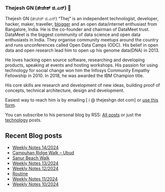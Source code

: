 ### Thejesh GN (ತೇಜೇಶ್ ಜಿ.ಎನ್) 👋

Thejesh GN (ತೇಜೇಶ್ ಜಿ.ಎನ್) “Thej” is an independent technologist, developer, hacker, maker, traveller, [blogger](https://thejeshgn.com/) and an open data/internet enthusiast from Bangalore, India. He is the co-founder and chairman of DataMeet trust. DataMeet is the biggest community of data science and open data enthusiasts in India. They organise community meetups around the country and runs unconferences called Open Data Camps (ODC). His belief in open data and open research lead him to open up his genome data(DNA) in 2013.

He loves hacking open source software, researching and developing products, speaking at events and hosting workshops. His passion for using technology for social change won him the Infosys Community Empathy Fellowship in 2010. In 2018, he was awarded the IBM Champion title.

His core skills are research and development of new ideas, building proof of concepts, technical architecture, design and development.

Easiest way to reach him is by emailing [ i @ thejeshgn dot com] or [use this form](https://thejeshgn.com/contact/).

You can subscribe to his personal blog by RSS: [All posts](https://feeds.thejeshgn.com/thejeshgn) or just the [technology](https://feeds.thejeshgn.com/technology) posts.

## Recent Blog posts
<!-- BLOG-POST-LIST:START -->
- [Weekly Notes 14/2024](https://thejeshgn.com/2024/04/05/weekly-notes-14-2024/)
- [Campuhan Ridge Walk – Ubud](https://thejeshgn.com/2024/03/31/campuhan-ridge-walk-ubud/)
- [Sanur Beach Walk](https://thejeshgn.com/2024/03/30/sanur-beach-walk/)
- [Weekly Notes 13/2024](https://thejeshgn.com/2024/03/29/weekly-notes-13-2024/)
- [Weekly Notes 12/2024](https://thejeshgn.com/2024/03/22/weekly-notes-12-2024/)
- [Routine](https://thejeshgn.com/2024/03/20/routine/)
- [Weekly Notes 11/2024](https://thejeshgn.com/2024/03/15/weekly-notes-11-2024/)
- [Weekly Notes 10/2024](https://thejeshgn.com/2024/03/08/weekly-notes-10-2024/)
<!-- BLOG-POST-LIST:END -->
